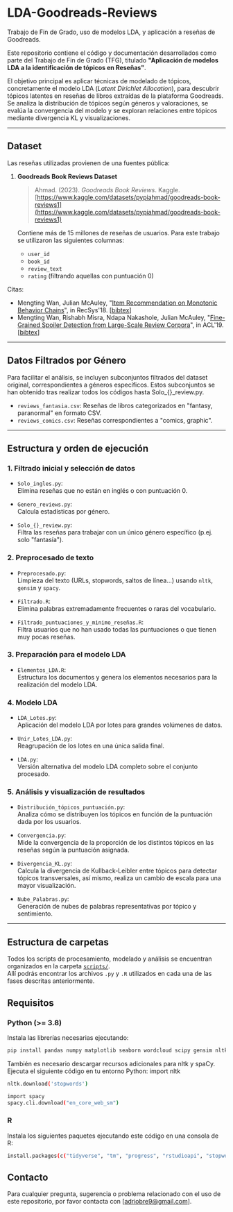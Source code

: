 # LDA-Goodreads-Reviews
Trabajo de Fin de Grado, uso de modelos LDA, y aplicación a reseñas de Goodreads.

Este repositorio contiene el código y documentación desarrollados como parte del Trabajo de Fin de Grado (TFG), titulado **"Aplicación de modelos LDA a la identificación de tópicos en Reseñas"**.

El objetivo principal es aplicar técnicas de modelado de tópicos, concretamente el modelo LDA (*Latent Dirichlet Allocation*), para descubrir tópicos latentes en reseñas de libros extraídas de la plataforma Goodreads. Se analiza la distribución de tópicos según géneros y valoraciones, se evalúa la convergencia del modelo y se exploran relaciones entre tópicos mediante divergencia KL y visualizaciones.

---

## Dataset

Las reseñas utilizadas provienen de una fuentes pública:

1. **Goodreads Book Reviews Dataset**  
   > Ahmad. (2023). *Goodreads Book Reviews*. Kaggle.  
   > [https://www.kaggle.com/datasets/pypiahmad/goodreads-book-reviews1](https://www.kaggle.com/datasets/pypiahmad/goodreads-book-reviews1)

   Contiene más de 15 millones de reseñas de usuarios. Para este trabajo se utilizaron las siguientes columnas:
   - `user_id`
   - `book_id`
   - `review_text`
   - `rating` (filtrando aquellas con puntuación 0)

Citas:  
   - Mengting Wan, Julian McAuley, "[Item Recommendation on Monotonic Behavior Chains](https://github.com/MengtingWan/mengtingwan.github.io/raw/master/paper/recsys18_mwan.pdf)", in RecSys'18. [[bibtex](https://dblp.uni-trier.de/rec/bibtex/conf/recsys/WanM18)]
- Mengting Wan, Rishabh Misra, Ndapa Nakashole, Julian McAuley, "[Fine-Grained Spoiler Detection from Large-Scale Review Corpora](https://github.com/MengtingWan/mengtingwan.github.io/raw/master/paper/acl19_mwan.pdf)", in ACL'19. [[bibtex](https://dblp.uni-trier.de/rec/bibtex/conf/acl/WanMNM19)]
 

---

## Datos Filtrados por Género

Para facilitar el análisis, se incluyen subconjuntos filtrados del dataset original, correspondientes a géneros específicos. Estos subconjuntos se han obtenido tras realizar todos los códigos hasta Solo_{}_review.py.

- `reviews_fantasia.csv`: Reseñas de libros categorizados en "fantasy, paranormal" en formato CSV.
- `reviews_comics.csv`: Reseñas correspondientes a "comics, graphic".


---

## Estructura y orden de ejecución

### 1. **Filtrado inicial y selección de datos**

- `Solo_ingles.py`:  
  Elimina reseñas que no están en inglés o con puntuación 0.

- `Genero_reviews.py`:  
  Calcula estadísticas por género.

- `Solo_{}_review.py`:  
  Filtra las reseñas para trabajar con un único género específico (p.ej. solo "fantasía").

### 2. **Preprocesado de texto**

- `Preprocesado.py`:  
  Limpieza del texto (URLs, stopwords, saltos de línea...) usando `nltk`, `gensim` y `spacy`.

- `Filtrado.R`:  
  Elimina palabras extremadamente frecuentes o raras del vocabulario.

- `Filtrado_puntuaciones_y_minimo_reseñas.R`:  
  Filtra usuarios que no han usado todas las puntuaciones o que tienen muy pocas reseñas.

### 3. **Preparación para el modelo LDA**

- `Elementos_LDA.R`:  
  Estructura los documentos y genera los elementos necesarios para la realización del modelo LDA.

### 4. **Modelo LDA**

- `LDA_Lotes.py`:  
  Aplicación del modelo LDA por lotes para grandes volúmenes de datos.

- `Unir_Lotes_LDA.py`:  
  Reagrupación de los lotes en una única salida final.

- `LDA.py`:  
  Versión alternativa del modelo LDA completo sobre el conjunto procesado.

### 5. **Análisis y visualización de resultados**

- `Distribución_tópicos_puntuación.py`:  
  Analiza cómo se distribuyen los tópicos en función de la puntuación dada por los usuarios.

- `Convergencia.py`:  
  Mide la convergencia de la proporción de los distintos tópicos en las reseñas según la puntuación asignada.

- `Divergencia_KL.py`:  
  Calcula la divergencia de Kullback-Leibler entre tópicos para detectar tópicos transversales, así mismo, realiza un cambio de escala para una mayor visualización.

- `Nube_Palabras.py`:  
  Generación de nubes de palabras representativas por tópico y sentimiento.

---

## Estructura de carpetas

Todos los scripts de procesamiento, modelado y análisis se encuentran organizados en la carpeta [`scripts/`](./scripts).  
Allí podrás encontrar los archivos `.py` y `.R` utilizados en cada una de las fases descritas anteriormente.


## Requisitos

### Python (>= 3.8)

Instala las librerías necesarias ejecutando:

```bash
pip install pandas numpy matplotlib seaborn wordcloud scipy gensim nltk spacy
```
También es necesario descargar recursos adicionales para nltk y spaCy. Ejecuta el siguiente código en tu entorno Python:
import nltk
```bash
nltk.download('stopwords')

import spacy
spacy.cli.download("en_core_web_sm")
```

### R
Instala los siguientes paquetes ejecutando este código en una consola de R:
```bash
install.packages(c("tidyverse", "tm", "progress", "rstudioapi", "stopwords", "dplyr"))
```

## Contacto

Para cualquier pregunta, sugerencia o problema relacionado con el uso de este repositorio, por favor contacta con [adriobre9@gmail.com].

